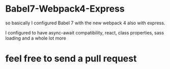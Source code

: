 # Babel7-Webpack4-Express

so basically I configured Babel 7 with the new webpack 4 also with express.

I configured to have async-await compatibility, react, class properties, sass loading and a whole lot more

# feel free to send a pull request
